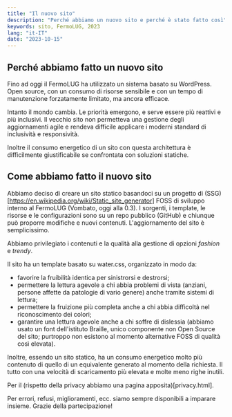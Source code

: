 ```yaml
---
title: "Il nuovo sito"
description: "Perché abbiamo un nuovo sito e perché è stato fatto così"
keywords: sito, FermoLUG, 2023
lang: "it-IT"
date: "2023-10-15"
---
```

## Perché abbiamo fatto un nuovo sito

Fino ad oggi il FermoLUG ha utilizzato un sistema basato su WordPress. Open source, con un consumo di risorse sensibile e con un tempo di manutenzione forzatamente limitato, ma ancora efficace.

Intanto il mondo cambia. Le priorità emergono, e serve essere più reattivi e più inclusivi. Il vecchio sito non permetteva una gestione degli aggiornamenti agile e rendeva difficile applicare i moderni standard di inclusività e responsività.

Inoltre il consumo energetico di un sito con questa architettura è difficilmente giustificabile se confrontata con soluzioni statiche.

## Come abbiamo fatto il nuovo sito

Abbiamo deciso di creare un sito statico basandoci su un progetto di (SSG)[https://en.wikipedia.org/wiki/Static_site_generator] FOSS di sviluppo interno al FermoLUG (Vombato, oggi alla 0.3). I sorgenti, i template, le risorse e le configurazioni sono su un repo pubblico (GitHub) e chiunque può proporre modifiche e nuovi contenuti. L'aggiornamento del sito è semplicissimo.

Abbiamo privilegiato i contenuti e la qualità alla gestione di opzioni *fashion* e *trendy*.

Il sito ha un template basato su water.css, organizzato in modo da:
- favorire la fruibilità identica per sinistrorsi e destrorsi;
- permettere la lettura agevole a chi abbia problemi di vista (anziani, persone affette da patologie di vario genere) anche tramite sistemi di lettura;
- permettere la fruizione più completa anche a chi abbia difficoltà nel riconoscimento dei colori;
- garantire una lettura agevole anche a chi soffre di dislessia (abbiamo usato un font dell'istituto Braille, unico componente non Open Source del sito; purtroppo non esistono al momento alternative FOSS di qualità così elevata).

Inoltre, essendo un sito statico, ha un consumo energetico molto più contenuto di quello di un equivalente generato al momento della richiesta. Il tutto con una velocità di scaricamento più elevata e molte meno righe inutili.

Per il (rispetto della privacy abbiamo una pagina apposita)[privacy.html].

Per errori, refusi, miglioramenti, ecc. siamo sempre disponibili a imparare insieme. Grazie della partecipazione!
